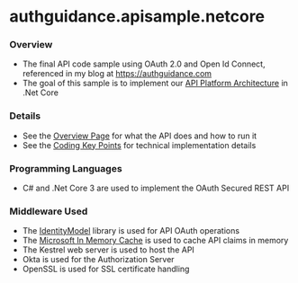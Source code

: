 # authguidance.apisample.netcore

### Overview

* The final API code sample using OAuth 2.0 and Open Id Connect, referenced in my blog at https://authguidance.com
* The goal of this sample is to implement our [API Platform Architecture](https://authguidance.com/2019/03/24/api-platform-design/) in .Net Core

### Details

* See the [Overview Page](http://authguidance.com/2018/01/05/net-core-code-sample-overview/) for what the API does and how to run it
* See the [Coding Key Points](http://authguidance.com/2018/01/06/net-core-api-key-coding-points/) for technical implementation details

### Programming Languages

* C# and .Net Core 3 are used to implement the OAuth Secured REST API

### Middleware Used

* The [IdentityModel](https://github.com/IdentityModel/IdentityModel) library is used for API OAuth operations
* The [Microsoft In Memory Cache](https://docs.microsoft.com/en-us/aspnet/core/performance/caching/memory) is used to cache API claims in memory
* The Kestrel web server is used to host the API
* Okta is used for the Authorization Server
* OpenSSL is used for SSL certificate handling
